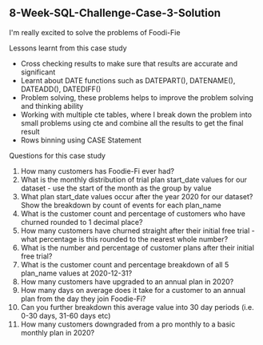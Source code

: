 ## 8-Week-SQL-Challenge-Case-3-Solution

I'm really excited to solve the problems of Foodi-Fie

Lessons learnt from this case study
* Cross checking results to make sure that results are accurate and significant
* Learnt about DATE functions such as DATEPART(), DATENAME(), DATEADD(), DATEDIFF()
* Problem solving, these problems helps to improve the problem solving and thinking ability
* Working with multiple cte tables, where I break down the problem into small problems using cte and combine all the results to get the final result
* Rows binning using CASE Statement

Questions for this case study
1.  How many customers has Foodie-Fi ever had?
2.  What is the monthly distribution of trial plan start_date values for our dataset - use the start of the month as the group by value
3.  What plan start_date values occur after the year 2020 for our dataset? Show the breakdown by count of events for each plan_name
4.  What is the customer count and percentage of customers who have churned rounded to 1 decimal place?
5.  How many customers have churned straight after their initial free trial - what percentage is this rounded to the nearest whole number?
6.  What is the number and percentage of customer plans after their initial free trial?
7.  What is the customer count and percentage breakdown of all 5 plan_name values at 2020-12-31?
8.  How many customers have upgraded to an annual plan in 2020?
9.  How many days on average does it take for a customer to an annual plan from the day they join Foodie-Fi?
10. Can you further breakdown this average value into 30 day periods (i.e. 0-30 days, 31-60 days etc)
11. How many customers downgraded from a pro monthly to a basic monthly plan in 2020?
